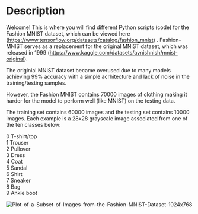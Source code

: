 # Description
Welcome! This is where you will find different Python scripts (code) for the Fashion MNIST dataset, which can be viewed here (https://www.tensorflow.org/datasets/catalog/fashion_mnist) . Fashion-MNIST serves as a replacement for the original MNIST dataset, which was released in 1999 (https://www.kaggle.com/datasets/avnishnish/mnist-original).

The originial MNIST dataset became overused due to many models achieving 99% accuracy with a simple acrhitecture and lack of noise in the training/testing samples.

However, the Fashion MNIST contains 70000 images of clothing making it harder for the model to perform well (like MNIST) on the testing data.

The training set contains 60000 images and the testing set contains 10000 images. Each example is a 28x28 grayscale image associated from one of the ten classes below:

0 T-shirt/top <br>
1 Trouser <br>
2 Pullover <br>
3 Dress <br>
4 Coat <br>
5 Sandal <br>
6 Shirt <br>
7 Sneaker <br>
8 Bag <br>
9 Ankle boot <br>


![Plot-of-a-Subset-of-Images-from-the-Fashion-MNIST-Dataset-1024x768](https://github.com/sbal06/Fashion-MNIST/assets/101956177/019424d0-c197-4c04-9ed8-446ad9acf09e)





